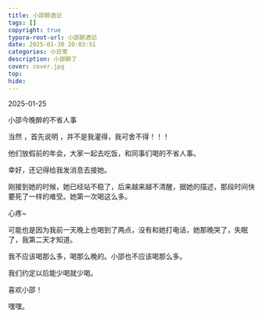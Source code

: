 ```yaml
---
title: 小邵醉酒记
tags: []
copyright: true
typora-root-url: 小邵醉酒记
date: 2025-01-30 20:03:51
categories: 小日常
description: 小邵醉了
cover: cover.jpg
top:
hide:
---
```


 2025-01-25 

小邵今晚醉的不省人事

当然 ，首先说明 ，并不是我灌得，我可舍不得！！！

他们放假前的年会，大家一起去吃饭，和同事们喝的不省人事。

幸好，还记得给我发消息去接她。

刚接到她的时候，她已经站不稳了，后来越来越不清醒，据她的描述，那段时间快要死了一样的难受。她第一次喝这么多。

心疼~

可能也是因为我前一天晚上也喝到了两点，没有和她打电话，她那晚哭了，失眠了，我第二天才知道。

我不应该喝那么多，喝那么晚的。小邵也不应该喝那么多。

我们约定以后能少喝就少喝。

喜欢小邵！

嘿嘿。
